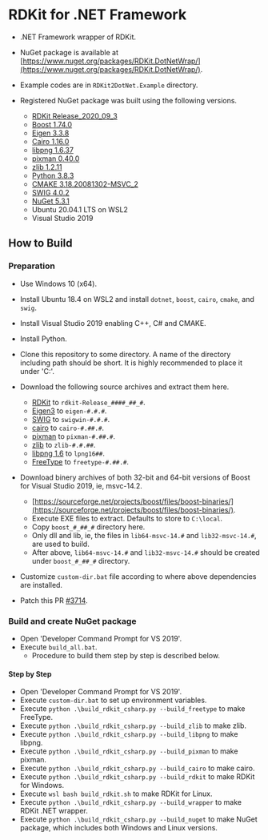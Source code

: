 # RDKit for .NET Framework

- .NET Framework wrapper of RDKit.
- NuGet package is available at [https://www.nuget.org/packages/RDKit.DotNetWrap/](https://www.nuget.org/packages/RDKit.DotNetWrap/).

- Example codes are in `RDKit2DotNet.Example` directory.

- Registered NuGet package was built using the following versions.
  - [RDKit Release_2020_09_3](https://github.com/rdkit/rdkit/releases/tag/Release_2020_09_3)
  - [Boost 1.74.0](https://sourceforge.net/projects/boost/files/boost-binaries/1.74.0/)
  - [Eigen 3.3.8](https://gitlab.com/libeigen/eigen/-/releases/3.3.8)
  - [Cairo 1.16.0](https://www.cairographics.org/releases/cairo-1.16.0.tar.xz)
  - [libpng 1.6.37](https://sourceforge.net/projects/libpng/files/libpng16/1.6.37/libpng-1.6.37.tar.xz)
  - [pixman 0.40.0](https://www.cairographics.org/releases/pixman-0.40.0.tar.gz)
  - [zlib 1.2.11](https://zlib.net/zlib1211.zip)
  - [Python 3.8.3](https://www.python.org/)
  - [CMAKE 3.18.20081302-MSVC_2](https://cmake.org/)
  - [SWIG 4.0.2](http://www.swig.org/)
  - [NuGet 5.3.1](https://nuget.org)
  - Ubuntu 20.04.1 LTS on WSL2
  - Visual Studio 2019

## How to Build

### Preparation

- Use Windows 10 (x64).
- Install Ubuntu 18.4 on WSL2 and install `dotnet`, `boost`, `cairo`, `cmake`, and `swig`.
- Install Visual Studio 2019 enabling C++, C&#35; and CMAKE.
- Install Python.
- Clone this repository to some directory. A name of the directory including path should be short. It is highly recommended to place it under 'C:\'.
- Download the following source archives and extract them here.
  - [RDKit](hhttps://github.com/rdkit/rdkit/) to `rdkit-Release_####_##_#`.
  - [Eigen3](http://eigen.tuxfamily.org/) to `eigen-#.#.#`.
  - [SWIG](http://www.swig.org/) to `swigwin-#.#.#`.
  - [cairo](https://www.cairographics.org/) to `cairo-#.##.#`.
  - [pixman](https://www.cairographics.org/) to `pixman-#.##.#`.
  - [zlib](https://zlib.net/) to `zlib-#.#.##`.
  - [libpng 1.6](http://www.libpng.org/pub/png/libpng.html) to `lpng16##`.
  - [FreeType](https://www.freetype.org/) to `freetype-#.##.#`.

- Download binery archives of both 32-bit and 64-bit versions of Boost for Visual Studio 2019, ie, msvc-14.2.
  - [https://sourceforge.net/projects/boost/files/boost-binaries/](https://sourceforge.net/projects/boost/files/boost-binaries/).
  - Execute EXE files to extract. Defaults to store to `C:\local`.
  - Copy `boost_#_##_#` directory here.
  - Only dll and lib, ie, the files in `lib64-msvc-14.#` and `lib32-msvc-14.#`, are used to build.
  - After above, `lib64-msvc-14.#` and `lib32-msvc-14.#` should be created under `boost_#_##_#` directory.

- Customize `custom-dir.bat` file according to where above dependencies are installed.
- Patch this PR [#3714](https://github.com/rdkit/rdkit/pull/3714).

### Build and create NuGet package

- Open 'Developer Command Prompt for VS 2019'.
- Execute `build_all.bat`.
  - Procedure to build them step by step is described below.

#### Step by Step

- Open 'Developer Command Prompt for VS 2019'.
- Execute `custom-dir.bat` to set up environment variables.
- Execute `python .\build_rdkit_csharp.py --build_freetype` to make FreeType.
- Execute `python .\build_rdkit_csharp.py --build_zlib` to make zlib.
- Execute `python .\build_rdkit_csharp.py --build_libpng` to make libpng.
- Execute `python .\build_rdkit_csharp.py --build_pixman` to make pixman.
- Execute `python .\build_rdkit_csharp.py --build_cairo` to make cairo.
- Execute `python .\build_rdkit_csharp.py --build_rdkit` to make RDKit for Windows.
- Execute `wsl bash build_rdkit.sh` to make RDKit for Linux.
- Execute `python .\build_rdkit_csharp.py --build_wrapper` to make RDKit .NET wrapper.
- Execute `python .\build_rdkit_csharp.py --build_nuget` to make NuGet package, which includes both Windows and Linux versions.
